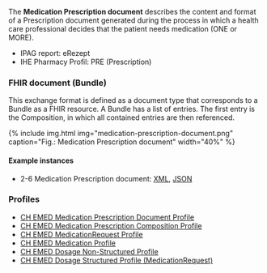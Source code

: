 The **Medication Prescription document** describes the content and format of a Prescription document generated during the process in which a health care professional decides that the patient needs medication (ONE or MORE).

* IPAG report: eRezept
* IHE Pharmacy Profil: PRE (Prescription)


### FHIR document (Bundle)
This exchange format is defined as a document type that corresponds to a Bundle as a FHIR resource. A Bundle has a list of entries. The first entry is the Composition, in which all contained entries are then referenced.

{% include img.html img="medication-prescription-document.png" caption="Fig.: Medication Prescription document" width="40%" %}

#### Example instances
* 2-6 Medication Prescription document: [XML](Bundle-2-6-MedicationPrescription.xml.html), [JSON](Bundle-2-6-MedicationPrescription.json.html)

### Profiles
* [CH EMED Medication Prescription Document Profile](StructureDefinition-ch-emed-document-medicationprescription.html)
* [CH EMED Medication Prescription Composition Profile](StructureDefinition-ch-emed-composition-medicationprescription.html)
* [CH EMED MedicationRequest Profile](StructureDefinition-ch-emed-medicationrequest.html)
* [CH EMED Medication Profile](StructureDefinition-ch-emed-medication.html)
* [CH EMED Dosage Non-Structured Profile](StructureDefinition-ch-emed-dosage-nonstructured.html)
* [CH EMED Dosage Structured Profile (MedicationRequest)](StructureDefinition-ch-emed-dosage-structured-medicationrequest.html)
